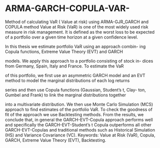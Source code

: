 # ARMA-GARCH-COPULA-VAR-
Method of calculating VaR ( Value at risk) using ARMA-GJR_GARCH and COPULA method
Value at Risk (VaR) is one of the most widely used risk measure
in risk management. It is defined as the worst loss to be expected
of a portfolio over a given time horizon at a given confidence level.

In this thesis we estimate portfolio VaR using an approach combin-
ing Copula functions, Extreme Value Theory (EVT) and GARCH

models. We apply this approach to a portfolio consisting of stock in-
dices from Germany, Spain, Italy and France. To estimate the VaR

of this portfolio, we first use an asymmetric GARCH model and an
EVT method to model the marginal distributions of each log returns

series and then use Copula functions (Gaussian, Student’s t, Clay-
ton, Gumbel and Frank) to link the marginal distributions together

into a multivariate distribution. We then use Monte Carlo Simulation
(MCS) approach to find estimates of the portfolio VaR. To check the
goodness of fit of the approach we use Backtesting methods. From
the results, we conclude that, in general the GARCH-EVT-Copula
approach performs well and specifically the GARCH-EVT-Student’s t
Copula outperforms all other GARCH-EVT-Copulas and traditional
methods such as Historical Simulation (HS) and Variance Covariance
(VC).
Keywords: Value at Risk (VaR), Copula, GARCH, Extreme Value
Theory (EVT), Backtesting.
